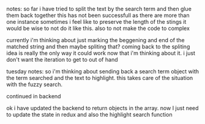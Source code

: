 notes: so far i have tried to split the text by the search term and then glue them back together this has not been successfull as there are more than one instance sometimes
i feel like to preserve the length of the stings it would be wise to not do it like this. also to not make the code to complex

currently i'm thinking about just marking the beggening and end of the matched string and then maybe spliting that? coming back to the spliting idea is really
the only way it could work now that i'm thinking about it. i just don't want the iteration to get to out of hand

tuesday notes: so i'm thinking about sending back a search term object with the term searched and the text to highlight. this takes care of the situation with
the fuzzy search.

continued in backend

ok i have updated the backend to return objects in the array. now I just need to update the state in redux and also the highlight search function
